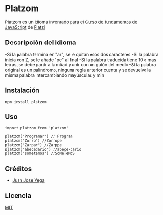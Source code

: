 # Platzom 

Platzom es un idioma inventado para el [Curso de fundamentos de JavaScript](htpps://platzi.com/js) de [Platzi](htpps://platzi.com)

## Descripción del idioma	 

-Si la palabra termina en "ar", se le quitan esos dos caracteres
-Si la palabra inicia con Z, se le añade "pe" al final 
-Si la palabra traducida tiene 10 o mas letras, se debe partir a la mitad y unir con un guión del medio
-Si la palabra original es un palíndromo, ninguna regla anterior cuenta y se devuelve la misma palabra intercambiando mayúsculas y min

## Instalación 

```
npm install platzom
```

## Uso 

```
import platzom from 'platzom'

platzom("Programar") // Program
platzom("Zorro") //Zorrope
platzom("Zarpar") //Zarppe
platzom("abecedario") //abece-dario
platzom("sometemos") //SoMeTeMoS
```

## Créditos
- [Juan Jose Vega](https://twitter.com/juanjosevega17)

## Licencia 

[MIT](https://opensource.org/licenses/MIT)